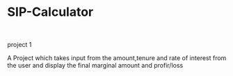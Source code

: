 # SIP-Calculator
<br>

project 1
<br>

A Project which takes input from the amount,tenure and rate of interest from the user and display the final marginal amount and profir/loss

